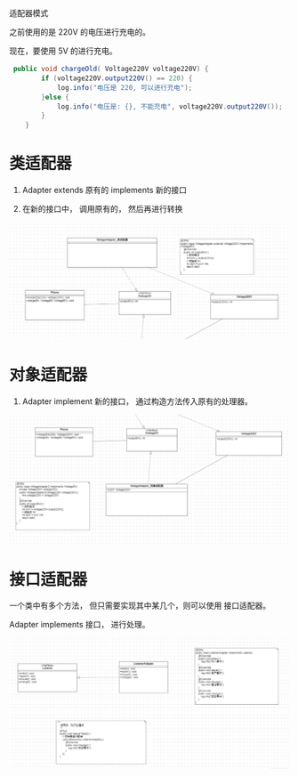 适配器模式

之前使用的是 220V 的电压进行充电的。

现在，要使用 5V 的进行充电。

~~~java
 public void chargeOld( Voltage220V voltage220V) {
        if (voltage220V.output220V() == 220) {
            log.info("电压是 220, 可以进行充电");
        }else {
            log.info("电压是: {}, 不能充电", voltage220V.output220V());
        }
    }
~~~


#  类适配器

1. Adapter extends 原有的  implements 新的接口

2. 在新的接口中， 调用原有的， 然后再进行转换


![img.png](img.png)



# 对象适配器

1. Adapter implement 新的接口， 通过构造方法传入原有的处理器。


![img_1.png](img_1.png)


#  接口适配器

一个类中有多个方法， 但只需要实现其中某几个，则可以使用 接口适配器。

Adapter implements 接口，  进行处理。

![img_2.png](img_2.png)





